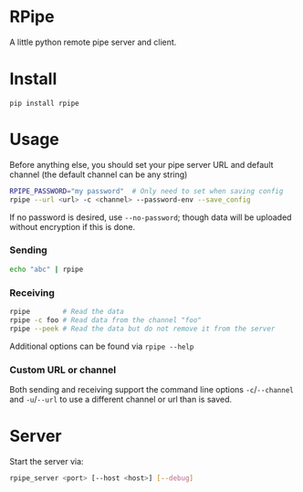 # RPipe
A little python remote pipe server and client.

# Install

`pip install rpipe`

# Usage

Before anything else, you should set your pipe server URL and default channel (the default channel can be any string)
```bash
RPIPE_PASSWORD="my password"  # Only need to set when saving config
rpipe --url <url> -c <channel> --password-env --save_config
```

If no password is desired, use `--no-password`; though data will be uploaded without encryption if this is done.

### Sending
```bash
echo "abc" | rpipe
```

### Receiving
```bash
rpipe        # Read the data
rpipe -c foo # Read data from the channel "foo"
rpipe --peek # Read the data but do not remove it from the server
```

Additional options can be found via `rpipe --help`

### Custom URL or channel
Both sending and receiving support the command line options `-c`/`--channel` and `-u`/`--url` to use a different channel or url than is saved.


# Server

Start the server via:
```bash
rpipe_server <port> [--host <host>] [--debug]
```
